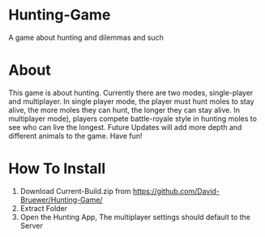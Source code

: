 # Hunting-Game
A game about hunting and dilemmas and such

# About 
This game is about hunting. Currently there are two modes, single-player and multiplayer. 
In single player mode, the player must hunt moles to stay alive, the more moles they can hunt, the longer they can stay alive. 
In multiplayer mode), players compete battle-royale style in hunting moles to see who can live the longest. 
Future Updates will add more depth and different animals to the game. 
Have fun!

# How To Install
1. Download Current-Build.zip from https://github.com/David-Bruewer/Hunting-Game/
2. Extract Folder 
3. Open the Hunting App, The multiplayer settings should default to the Server  